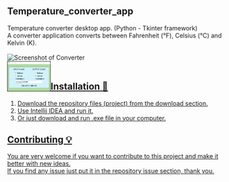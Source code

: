 ## Temperature_converter_app <br />
 Temperature converter desktop app. (Python - Tkinter framework) <br />
 A converter application converts between Fahrenheit (°F), Celsius (°C) and Kelvin (K). <br /> <br />
 ![Screenshot of Converter](https://github.com/Kamran-Dev/Temperature_converter_app/blob/main/Screenshot_app.png/123) <br />
 <a href="url"><img src="https://github.com/Kamran-Dev/Temperature_converter_app/blob/main/Screenshot_app.png" align="left" height="70" width="100" > <br />

## Installation 🔌  <br />
1. Download the repository files (project) from the download section.  <br />
2. Use Intellij IDEA and run it.  <br />
3. Or just download and run .exe file in your computer.

## Contributing 💡
You are very welcome if you want to contribute to this project and make it better with new ideas. <br />
If you find any issue just put it in the repository issue section, thank you.

